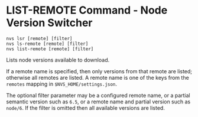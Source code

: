 # LIST-REMOTE Command - Node Version Switcher
```
nvs lsr [remote] [filter]
nvs ls-remote [remote] [filter]
nvs list-remote [remote] [filter]
```
Lists node versions available to download.

If a remote name is specified, then only versions from that remote are listed; otherwise all remotes are listed. A remote name is one of the keys from the `remotes` mapping in `$NVS_HOME/settings.json`.

The optional filter parameter may be a configured remote name, or a partial semantic version such as `6.5`, or a remote name and partial version such as `node/6`. If the filter is omitted then all available versions are listed.

